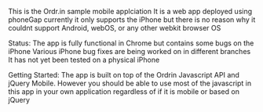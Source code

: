 This is the Ordr.in sample mobile applciation
It is a web app deployed using phoneGap
currently it only supports the iPhone but there is no reason why it couldnt support Android, webOS, or any other webkit browser OS

Status:
The app is fully functional in Chrome but contains some bugs on the iPhone
Various iPhone bug fixes are being worked on in different branches
It has not yet been tested on a physical iPhone

Getting Started:
The  app is built on top of the Ordrin Javascript API and jQuery Mobile. However you should be able to use most of the javascript in this app in your own application regardless of if it is mobile or based on jQuery
